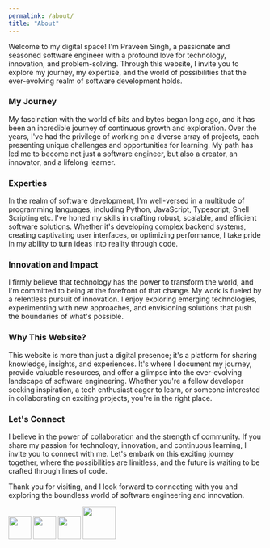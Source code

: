 ```yaml
---
permalink: /about/
title: "About"
---
```


Welcome to my digital space! I'm Praveen Singh, a passionate and seasoned software engineer with a profound love for technology, innovation, and problem-solving. Through this website, I invite you to explore my journey, my expertise, and the world of possibilities that the ever-evolving realm of software development holds.

### My Journey

My fascination with the world of bits and bytes began long ago, and it has been an incredible journey of continuous growth and exploration. Over the years, I've had the privilege of working on a diverse array of projects, each presenting unique challenges and opportunities for learning. My path has led me to become not just a software engineer, but also a creator, an innovator, and a lifelong learner.

### Experties

In the realm of software development, I'm well-versed in a multitude of programming languages, including Python, JavaScript, Typescript, Shell Scripting etc. I've honed my skills in crafting robust, scalable, and efficient software solutions. Whether it's developing complex backend systems, creating captivating user interfaces, or optimizing performance, I take pride in my ability to turn ideas into reality through code.

### Innovation and Impact

I firmly believe that technology has the power to transform the world, and I'm committed to being at the forefront of that change. My work is fueled by a relentless pursuit of innovation. I enjoy exploring emerging technologies, experimenting with new approaches, and envisioning solutions that push the boundaries of what's possible.

### Why This Website?

This website is more than just a digital presence; it's a platform for sharing knowledge, insights, and experiences. It's where I document my journey, provide valuable resources, and offer a glimpse into the ever-evolving landscape of software engineering. Whether you're a fellow developer seeking inspiration, a tech enthusiast eager to learn, or someone interested in collaborating on exciting projects, you're in the right place.

### Let's Connect

I believe in the power of collaboration and the strength of community. If you share my passion for technology, innovation, and continuous learning, I invite you to connect with me. Let's embark on this exciting journey together, where the possibilities are limitless, and the future is waiting to be crafted through lines of code.

Thank you for visiting, and I look forward to connecting with you and exploring the boundless world of software engineering and innovation.

[<img src="https://upload.wikimedia.org/wikipedia/commons/thumb/f/f8/LinkedIn_icon_circle.svg/1200px-LinkedIn_icon_circle.svg.png" width="45"/>](https://linkedin.com/in/praveensingh23)
[<img src="https://s18955.pcdn.co/wp-content/uploads/2018/02/github.png" width="45"/>](https://github.com/praveensinghrajput23)
[<img src="https://upload.wikimedia.org/wikipedia/commons/thumb/5/58/Instagram-Icon.png/1024px-Instagram-Icon.png" width="45"/>](https://instagram.com/praveensinghrajput23)
[<img src="https://encrypted-tbn0.gstatic.com/images?q=tbn:ANd9GcQYAFvsvvSz-ywpPupKs56YpRxW-C6OuOg8Jw&usqp=CAU" width="65"/>](https://twitter.com/_praveensingh23)